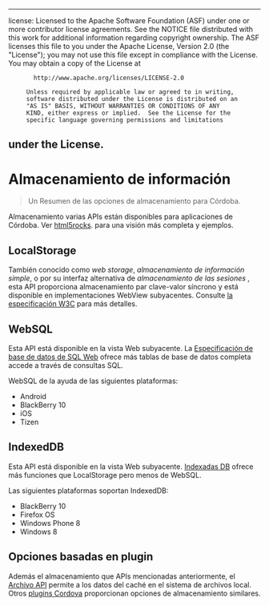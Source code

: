 * * *

license: Licensed to the Apache Software Foundation (ASF) under one or more contributor license agreements. See the NOTICE file distributed with this work for additional information regarding copyright ownership. The ASF licenses this file to you under the Apache License, Version 2.0 (the "License"); you may not use this file except in compliance with the License. You may obtain a copy of the License at

           http://www.apache.org/licenses/LICENSE-2.0
    
         Unless required by applicable law or agreed to in writing,
         software distributed under the License is distributed on an
         "AS IS" BASIS, WITHOUT WARRANTIES OR CONDITIONS OF ANY
         KIND, either express or implied.  See the License for the
         specific language governing permissions and limitations
    

## under the License.

# Almacenamiento de información

> Un Resumen de las opciones de almacenamiento para Córdoba.

Almacenamiento varias APIs están disponibles para aplicaciones de Córdoba. Ver [html5rocks][1]. para una visión más completa y ejemplos.

 [1]: http://www.html5rocks.com/en/features/storage

## LocalStorage

También conocido como *web storage*, *almacenamiento de información simple*, o por su interfaz alternativa de *almacenamiento de las sesiones* , esta API proporciona almacenamiento par clave-valor síncrono y está disponible en implementaciones WebView subyacentes. Consulte [la especificación W3C][2] para más detalles.

 [2]: http://www.w3.org/TR/webstorage/

## WebSQL

Esta API está disponible en la vista Web subyacente. La [Especificación de base de datos de SQL Web][3] ofrece más tablas de base de datos completa accede a través de consultas SQL.

 [3]: http://dev.w3.org/html5/webdatabase/

WebSQL de la ayuda de las siguientes plataformas:

*   Android
*   BlackBerry 10
*   iOS
*   Tizen

## IndexedDB

Esta API está disponible en la vista Web subyacente. [Indexadas DB][4] ofrece más funciones que LocalStorage pero menos de WebSQL.

 [4]: http://www.w3.org/TR/IndexedDB/

Las siguientes plataformas soportan IndexedDB:

*   BlackBerry 10
*   Firefox OS
*   Windows Phone 8
*   Windows 8

## Opciones basadas en plugin

Además el almacenamiento que APIs mencionadas anteriormente, el [Archivo API][5] permite a los datos del caché en el sistema de archivos local. Otros [plugins Cordova][6] proporcionan opciones de almacenamiento similares.

 [5]: https://github.com/apache/cordova-plugin-file/blob/master/doc/index.md
 [6]: http://plugins.cordova.io/